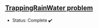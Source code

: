 ## [TrappingRainWater problem](https://practice.geeksforgeeks.org/problems/trapping-rain-water/0)

- Status: Complete :heavy_check_mark: 